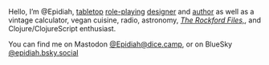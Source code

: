 Hello, I’m @Epidiah, [tabletop](https://www.dig1000holes.com) [role-playing](https://unwrittenearths.com) [designer](https://www.tiltingatwindmills.net/games/dread/) and [author](https://www.worldswithoutmaster.com/) as well as a vintage calculator, vegan cuisine, radio, astronomy, [_The Rockford Files,_](https://twohundredaday.fireside.fm/), and Clojure/ClojureScript enthusiast.

You can find me on Mastodon [@Epidiah@dice.camp](https://dice.camp/@epidiah), or on BlueSky [@epidiah.bsky.social](https://bsky.app/profile/epidiah.bsky.social)
<!---
Epidiah/Epidiah is a ✨ special ✨ repository because its `README.md` (this file) appears on your GitHub profile.
You can click the Preview link to take a look at your changes.
--->
